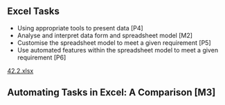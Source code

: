 ## Excel Tasks

* Using appropriate tools to present data [P4]
* Analyse and interpret data form and spreadsheet model [M2]
* Customise the spreadsheet model to meet a given requirement [P5]
* Use automated features within the spreadsheet model to meet a given requirement [P6]

<div class="f">
	<a href="/btec/f/42.2.xlsx" class="ref">42.2.xlsx</a>
</div>

## Automating Tasks in Excel: A Comparison [M3]

